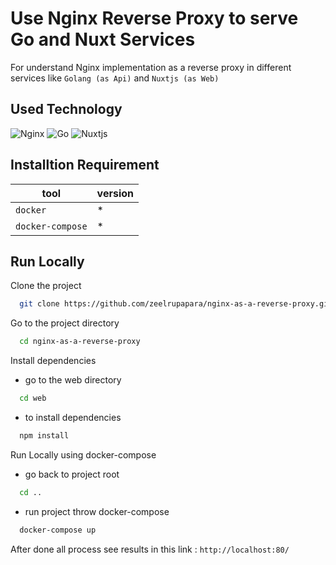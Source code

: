 # Use Nginx Reverse Proxy to serve Go and Nuxt Services

For understand Nginx implementation as a reverse proxy in different services like `Golang (as Api)` and `Nuxtjs (as Web)`

## Used Technology
![Nginx](https://img.shields.io/badge/nginx-%23009639.svg?style=for-the-badge&logo=nginx&logoColor=white)
![Go](https://img.shields.io/badge/go-%2300ADD8.svg?style=for-the-badge&logo=go&logoColor=white)
![Nuxtjs](https://img.shields.io/badge/Nuxt-002E3B?style=for-the-badge&logo=nuxtdotjs&logoColor=#00DC82)

## Installtion Requirement

| tool           | version |
|----------------|---------|
| `docker`         |    *    |
| `docker-compose` |    *    |

## Run Locally

Clone the project

```bash
  git clone https://github.com/zeelrupapara/nginx-as-a-reverse-proxy.git
```

Go to the project directory

```bash
  cd nginx-as-a-reverse-proxy
```

Install dependencies
  - go to the web directory

```bash
  cd web
```
- to install dependencies
```bash
  npm install
```

Run Locally using docker-compose
 - go back to project root
  ```bash 
    cd ..
  ```
- run project throw docker-compose
 ```bash
   docker-compose up
 ```
 After done all process see results in this link : `http://localhost:80/`
